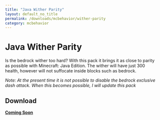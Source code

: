 ```yaml
---
title: "Java Wither Parity"
layout: default_no_title
permalink: /downloads/mcbehavior/wither-parity
category: mcbehavior
---
```

# Java Wither Parity

Is the bedrock wither too hard? With this pack it brings it as close to parity as possible with Minecraft: Java Edition. The wither will have just 300 health, however will not suffocate inside blocks such as bedrock.

*Note: At the present time it is not possible to disable the bedrock exclusive dash attack. When this becomes possible, I will update this pack*

## Download

[**Coming Soon**](#)
